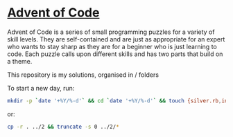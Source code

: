 # [Advent of Code](http://adventofcode.com)

Advent of Code is a series of small programming puzzles for a variety of skill levels. They are self-contained and are just as appropriate for an expert who wants to stay sharp as they are for a beginner who is just learning to code. Each puzzle calls upon different skills and has two parts that build on a theme.

This repository is my solutions, organised in <year>/<day> folders

To start a new day, run:
```bash
mkdir -p `date '+%Y/%-d'` && cd `date '+%Y/%-d'` && touch {silver.rb,input.txt,example.txt,readme.md}
```
or:
```bash
cp -r . ../2 && truncate -s 0 ../2/*
```
